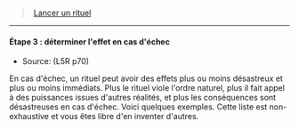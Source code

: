 ﻿---
!Generic
Id: l5r_rituals_hd.md#Étape-3--déterminer-leffet-en-cas-déchec
ParentLink: l5r_rituals_hd.md#lancer-un-rituel
Name: "Étape 3 : déterminer l'effet en cas d'échec"
ParentName: Lancer un rituel
NameLevel: 4
Source: (L5R p70)
Attributes: {}
---
> [Lancer un rituel](hd_l5r_rituals.md)

---

#### Étape 3 : déterminer l'effet en cas d'échec

- Source: (L5R p70)

En cas d'échec, un rituel peut avoir des effets plus ou moins désastreux et plus ou moins immédiats. Plus le rituel viole l'ordre naturel, plus il fait appel à des puissances issues d'autres réalités, et plus les conséquences sont désastreuses en cas d'échec. Voici quelques exemples. Cette liste est non-exhaustive et vous êtes libre d'en inventer d'autres.

